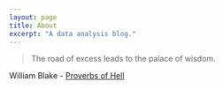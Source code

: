 ```yaml
---
layout: page
title: About
excerpt: "A data analysis blog."
---
```


> The road of excess leads to the palace of wisdom.

William Blake - [Proverbs of Hell](https://en.wikisource.org/wiki/Proverbs_of_Hell)
